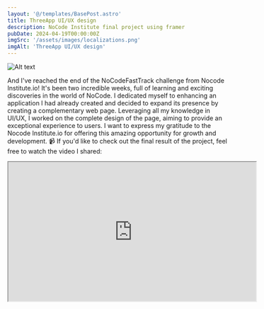 ```yaml
---
layout: '@/templates/BasePost.astro'
title: ThreeApp UI/UX design 
description: NoCode Institute final project using framer
pubDate: 2024-04-19T00:00:00Z
imgSrc: '/assets/images/localizations.png'
imgAlt: 'ThreeApp UI/UX design'
---
```


<img title="a title" alt="Alt text" src="/assets/images/localizations.png">

And I've reached the end of the NoCodeFastTrack challenge from Nocode Institute.io! It's been two incredible weeks, full of learning and exciting discoveries in the world of NoCode. 
I dedicated myself to enhancing an application I had already created and decided to expand its presence by creating a complementary web page. 
Leveraging all my knowledge in UI/UX, I worked on the complete design of the page, aiming to provide an exceptional experience to users. 
I want to express my gratitude to the Nocode Institute.io for offering this amazing opportunity for growth and development. 
📹 If you'd like to check out the final result of the project, feel free to watch the video I shared:

<iframe width="560" height="315" src="https://www.youtube.com/watch?v=YQFvderlRQg&ab_channel=DavideTrovisco" frameborder="2" allowfullscreen></iframe>


